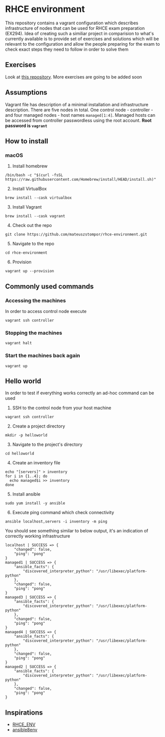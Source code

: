# RHCE environment
This repository contains a vagrant configuration which describes infrastructure of nodes that can be used for RHCE exam preparation (EX294). Idea of creating such a similiar project in comparision to what's currently available is to provide set of exercises and solutions which will be relevant to the configuration and allow the people preparing for the exam to check exact steps they need to follow in order to solve them

## Exercises 
Look at [this repository](https://github.com/mateuszstompor/rhce-ex294-exam). More exercises are going to be added soon 

## Assumptions
Vagrant file has description of a minimal installation and infrastructure description. There are five nodes in total. One control node - controller - and four managed nodes - host names `managed[1:4]`. Managed hosts can be accessed from controller passwordless using the root account. **Root password is `vagrant`**

## How to install
### macOS
1. Install homebrew
```
/bin/bash -c "$(curl -fsSL https://raw.githubusercontent.com/Homebrew/install/HEAD/install.sh)"
```
2. Install VirtualBox
```
brew install --cask virtualbox
```

3. Install Vagrant
```
brew install --cask vagrant
```

4. Check out the repo
```
git clone https://github.com/mateuszstompor/rhce-environment.git
```

5. Navigate to the repo
```
cd rhce-environment
```

6. Provision
```
vagrant up --provision
``` 

## Commonly used commands
### Accessing the machines
In order to access control node execute
```
vagrant ssh controller
```

### Stopping the machines
```
vagrant halt
```

### Start the machines back again
```
vagrant up
```

## Hello world
In order to test if everything works correctly an ad-hoc command can be used
1. SSH to the control node from your host machine
```
vagrant ssh controller
```

2. Create a project directory
```
mkdir -p helloworld
```
3. Navigate to the project's directory
```
cd helloworld
```

4. Create an inventory file
```
echo "[servers]" > inventory
for i in {1..4}; do
  echo managed$i >> inventory
done
```

5. Install ansible
```
sudo yum install -y ansible
```

6. Execute ping command which check connectivity
```
ansible localhost,servers -i inventory -m ping
```
You should see something similar to below output, it's an indication of correctly working infrastructure
```
localhost | SUCCESS => {
    "changed": false,
    "ping": "pong"
}
managed1 | SUCCESS => {
    "ansible_facts": {
        "discovered_interpreter_python": "/usr/libexec/platform-python"
    },
    "changed": false,
    "ping": "pong"
}
managed3 | SUCCESS => {
    "ansible_facts": {
        "discovered_interpreter_python": "/usr/libexec/platform-python"
    },
    "changed": false,
    "ping": "pong"
}
managed4 | SUCCESS => {
    "ansible_facts": {
        "discovered_interpreter_python": "/usr/libexec/platform-python"
    },
    "changed": false,
    "ping": "pong"
}
managed2 | SUCCESS => {
    "ansible_facts": {
        "discovered_interpreter_python": "/usr/libexec/platform-python"
    },
    "changed": false,
    "ping": "pong"
}
```

## Inspirations
* [RHCE_ENV](https://github.com/theJaxon/RHCE_ENV)
* [ansible8env](https://github.com/rdbreak/ansible8env)
